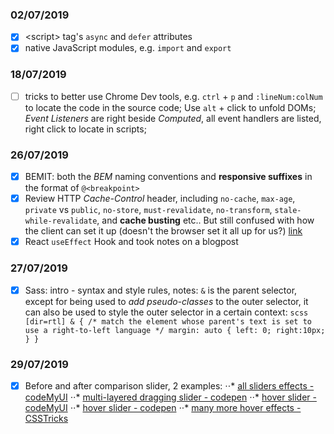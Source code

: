 ### 02/07/2019
+ [x] &lt;script> tag's `async` and `defer` attributes
+ [x] native JavaScript modules, e.g. `import` and `export`

### 18/07/2019
+ [ ] tricks to better use Chrome Dev tools, e.g.
      `ctrl` + `p` and `:lineNum:colNum` to locate the code in the source code;
      Use `alt` + click to unfold DOMs;
      *Event Listeners* are right beside *Computed*, all event handlers are listed, right click to locate in scripts;
      
### 26/07/2019
+ [x] BEMIT: both the *BEM* naming conventions and **responsive suffixes** in the format of `@<breakpoint>` 
+ [x] Review HTTP *Cache-Control* header, including `no-cache`, `max-age`, `private` vs `public`, `no-store`, `must-revalidate`, `no-transform`, `stale-while-revalidate`, and **cache busting** etc.. But still confused with how the client can set it up (doesn't the browser set it all up for us?) [link](https://csswizardry.com/2019/03/cache-control-for-civilians/)
+ [x] React `useEffect` Hook and took notes on a blogpost

### 27/07/2019
+ [x] Sass: intro - syntax and style rules, notes:
      `&` is the parent selector, except for being used to *add pseudo-classes* to the outer selector, it can also be used to style the outer selector in a certain context:
      ```scss
      [dir=rtl] & { /* match the element whose parent's text is set to use a right-to-left language */
        margin: auto {
          left: 0;
          right:10px;
        }
      }
      ```

### 29/07/2019
+ [x] Before and after comparison slider, 2 examples:
 ⋅⋅* [all sliders effects - codeMyUI](https://codemyui.com/tag/before-and-after/)
 ⋅⋅* [multi-layered dragging slider - codepen](https://codepen.io/nosurprisethere/pen/JJzdoP?editors=0110)
 ⋅⋅* [hover slider - codeMyUI](https://codemyui.com/before-after-animation-filter/)
 ⋅⋅* [hover slider - codepen](https://codepen.io/mimoduo/pen/Vawydp?editors=0110)
 ⋅⋅* [many more hover effects - CSSTricks](https://css-tricks.com/direction-aware-hover-effects/)